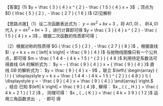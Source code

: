 【答案】(1) $y = \frac { 3 } { 4 } x ^ { 2 } - \frac { 1 5 } { 4 } x + 3$ ；顶点为 $D ( \frac { 5 } { 2 } , - \frac { 2 7 } { 1 6 } )$ (2)见解析

【思路点拨】（1）设二次函数表达式为： $y = a x ^ { 2 } + b x + 3$ ，将 $A ( 1 , 0 )$ 、 $B ( 4 , 0 )$ 代入 $y = a x ^ { 2 } + b x + 3$ ，进行计算即可得 $y = \frac { 3 } { 4 } x ^ { 2 } - \frac { 1 5 } { 4 } x + 3$ ，根据二次函数的性质即可得；

（2）根据对称的性质得 $G ( \frac { 5 } { 2 } , - \frac { 2 7 } { 8 } )$ ，根据直线 $l : y = k x + m ( \left| k \right| < \frac { 9 } { 4 } )$ 与抛物线图像只有一个公共点，即可得 $m = \frac { 1 4 4 - ( 4 k + 1 5 ) ^ { 2 } } { 4 8 }$ 利用待定系数法可得直线 $G A$ 的解析式为： $y = - { \frac { 9 } { 4 } } x + { \frac { 9 } { 4 } }$ 直线 $G B$ 的解析式为： $y = \frac { 9 } { 4 } x - 9$ ，联立 $\left\{ \begin{array} { l l } { \displaystyle y = k x + \frac { 1 4 4 - ( 4 k + 1 5 ) ^ { 2 } } { 4 8 } } \\ { \displaystyle y = - \frac { 9 } { 4 } x + \frac { 9 } { 4 } } \end{array} \right.$ ，结合 已知 $\left| k \right| < \frac { 9 } { 4 }$ , 解得： $x _ { { _ H } } = \frac { 4 k + 2 1 } { 1 2 }$ ， 同理可得： $x _ { _ { K } } = \frac { 4 k + 3 9 } { 1 2 }$ 运用三角函数求出 $\cdot$ ， $\cdot$ 即可 得
